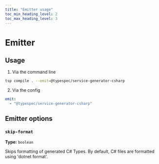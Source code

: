 ```yaml
---
title: "Emitter usage"
toc_min_heading_level: 2
toc_max_heading_level: 3
---
```


# Emitter

## Usage

1. Via the command line

```bash
tsp compile . --emit=@typespec/service-generator-csharp
```

2. Via the config

```yaml
emit:
  - "@typespec/service-generator-csharp"
```

## Emitter options

### `skip-format`

**Type:** `boolean`

Skips formatting of generated C# Types. By default, C# files are formatted using 'dotnet format'.

